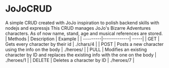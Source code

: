 # JoJoCRUD
A simple CRUD created with JoJo inspiration to polish backend skills with nodejs and expressjs
This CRUD manages JoJo's Bizarre Adventures characters.
As of now name, stand, age and musical references are stored.
| Methods  | Description | Example | 
| ---------|-------------| -----|
| GET      | Gets every character by their id | ./chars/4 |
| POST     | Posts a new character using the info on the body | ./heroes/ |
| PULL     | Modifies an existing character by ID and replaces the existing info with the one on the body | ./heroes/1 |
| DELETE   | Deletes a character by ID | ./heroes/7 |

